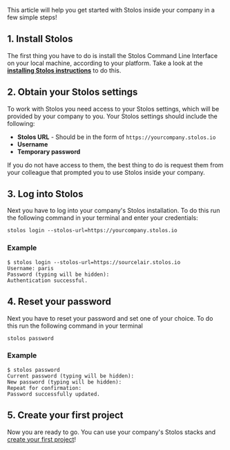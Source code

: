 This article will help you get started with Stolos inside your company in a few simple steps!

## 1. Install Stolos
The first thing you have to do is install the Stolos Command Line Interface on your local machine, according to your platform. Take a look at the [**installing Stolos instructions**](/start/installing-stolos) to do this.

## 2. Obtain your Stolos settings
To work with Stolos you need access to your Stolos settings, which will be provided by your company to you. Your Stolos settings should include the following:

- **Stolos URL** - Should be in the form of `https://yourcompany.stolos.io`
- **Username**
- **Temporary password**

If you do not have access to them, the best thing to do is request them from your colleague that prompted you to use Stolos inside your company.

## 3. Log into Stolos
Next you have to log into your company's Stolos installation. To do this run the following command in your terminal and enter your credentials:

```
stolos login --stolos-url=https://yourcompany.stolos.io
```

### Example

```
$ stolos login --stolos-url=https://sourcelair.stolos.io
Username: paris
Password (typing will be hidden):
Authentication successful.
```

## 4. Reset your password
Next you have to reset your password and set one of your choice. To do this run the following command in your terminal

```
stolos password
```

### Example

```
$ stolos password
Current password (typing will be hidden):
New password (typing will be hidden):
Repeat for confirmation:
Password successfully updated.
```

## 5. Create your first project
Now you are ready to go. You can use your company's Stolos stacks and [create your first project](/guides/creating-your-first-project/)!
